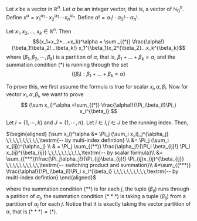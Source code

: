 Let $x$ be a vector in $\mathbb{R}^n$. Let $\alpha$ be an integer vector, that is, a vector of $\mathbb{N}_0^n$. Define $x^\alpha = x_1^{\alpha_1}\cdot x_2^{\alpha_2}\cdots x_n^{\alpha_n}$. Define $\alpha! = \alpha_1!\cdot\alpha_2!\cdots\alpha_n!$.

Let $x_1,x_2,...,x_k\in \mathbb{R}^n$. Then 
$$(x_1+x_2+...+x_k)^\alpha = \sum _{(*)} \frac{\alpha!}{\beta_1!\beta_2!...\beta_k!} x_1^{\beta_1}x_2^{\beta_2}...x_k^{\beta_k}$$
where $(\beta_1,\beta_2,\cdots,\beta_k)$ is a partition of $\alpha$, that is, $\beta_1+...+\beta_k=\alpha$, and the summation condition $(*)$ is running through the set 
$$
\{ (\beta_i): \beta_1+...+\beta_k=\alpha \}
$$

To prove this, we first assume the formula is true for scalar $x_i,\alpha,\beta_i$. Now for vector $x_i,\alpha,\beta_i$, we want to prove
$$
(\sum x_i)^\alpha
=\sum_{(*)} \frac{\alpha!}{\Pi_i\beta_i!}\Pi_i x_i^{\beta_i}
$$

Let $I=\{1,\cdots,k\}$ and $J=\{1,\cdots,n \}$. Let $i\in I, j\in J$ be the running index. Then,

$\begin{aligned} 
(\sum x_i)^\alpha
&=  \Pi_j (\sum_i x_i)_j^{\alpha_j} 
\,\,\,\,\,\,\,\,\,\,\textrm{-- by multi-index defintion} \\
&=  \Pi_j (\sum_i x_{ij})^{\alpha_j} \\
& = \Pi_j \sum_{(**)} \frac{\alpha_j!}{\Pi_i \beta_{ij}!} \Pi_i x_{ij}^{\beta_{ij}} 
\,\,\,\,\,\,\,\,\,\,\textrm{-- by scalar formula}\\
&= \sum_{(***)}\frac{\Pi_j\alpha_j!}{\Pi_{ij}\beta_{ij}!} \Pi_{ij}x_{ij}^{\beta_{ij}} 
\,\,\,\,\,\,\,\,\,\,\textrm{-- switching product and summation}\\
&=\sum_{(***)} \frac{\alpha!}{\Pi_i\beta_i!}\Pi_i x_i^{\beta_i}
\,\,\,\,\,\,\,\,\,\,\textrm{-- by multi-index defintion}
\end{aligned}$


where the summation condition $(**)$ is for each $j$, the tuple $(\beta_{ij})$ runs through a patition of $\alpha_j$, the summation condition $(***)$ is taking a tuple $(\beta_{ij})$ from a partition of $\alpha_j$ for each $j$. Notice that it is exactly taking the vector partition of $\alpha$, that is $(***)=(*)$.
